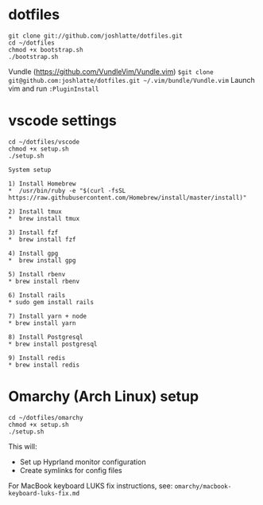 dotfiles
========
```
git clone git://github.com/joshlatte/dotfiles.git
cd ~/dotfiles
chmod +x bootstrap.sh
./bootstrap.sh
```

Vundle (https://github.com/VundleVim/Vundle.vim)
`$git clone git@github.com:joshlatte/dotfiles.git ~/.vim/bundle/Vundle.vim`
Launch vim and run `:PluginInstall`

vscode settings
========
```
cd ~/dotfiles/vscode
chmod +x setup.sh
./setup.sh
```


```
System setup

1) Install Homebrew
*  /usr/bin/ruby -e "$(curl -fsSL https://raw.githubusercontent.com/Homebrew/install/master/install)"

2) Install tmux
*  brew install tmux

3) Install fzf
*  brew install fzf

4) Install gpg
*  brew install gpg

5) Install rbenv
* brew install rbenv

6) Install rails
* sudo gem install rails

7) Install yarn + node
* brew install yarn

8) Install Postgresql
* brew install postgresql

9) Install redis
* brew install redis
```

Omarchy (Arch Linux) setup
========
```
cd ~/dotfiles/omarchy
chmod +x setup.sh
./setup.sh
```

This will:
- Set up Hyprland monitor configuration
- Create symlinks for config files

For MacBook keyboard LUKS fix instructions, see: `omarchy/macbook-keyboard-luks-fix.md`
